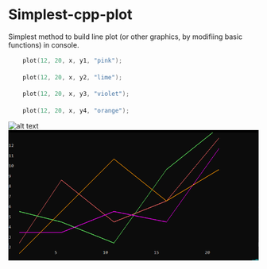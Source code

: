 # Simplest-cpp-plot
Simplest method to build line plot (or other graphics, by modifiing basic functions) in console.
```c++
	plot(12, 20, x, y1, "pink");

	plot(12, 20, x, y2, "lime");

	plot(12, 20, x, y3, "violet");

	plot(12, 20, x, y4, "orange");
```
![alt text](call.png)
![alt text](result.png)
